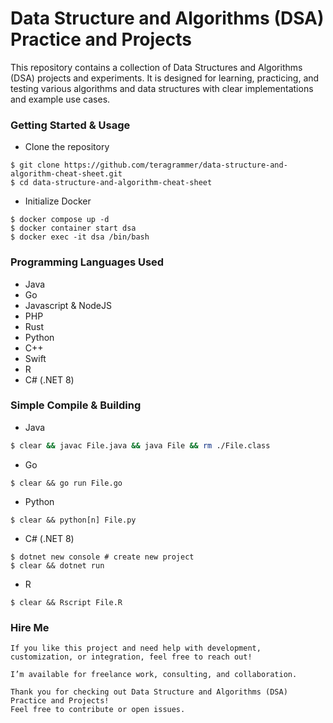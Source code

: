 # Data Structure and Algorithms (DSA) Practice and Projects
This repository contains a collection of Data Structures and Algorithms (DSA) projects and experiments. 
It is designed for learning, practicing, and testing various algorithms and data structures with clear implementations and example use cases.

### Getting Started & Usage
- Clone the repository
```
$ git clone https://github.com/teragrammer/data-structure-and-algorithm-cheat-sheet.git
$ cd data-structure-and-algorithm-cheat-sheet
```

- Initialize Docker
```
$ docker compose up -d
$ docker container start dsa
$ docker exec -it dsa /bin/bash
```

### Programming Languages Used
- Java
- Go
- Javascript & NodeJS
- PHP
- Rust
- Python
- C++
- Swift
- R
- C# (.NET 8)

### Simple Compile & Building
- Java
```Bash
$ clear && javac File.java && java File && rm ./File.class
```
- Go
```
$ clear && go run File.go
```
- Python
```
$ clear && python[n] File.py
```
- C# (.NET 8)
```
$ dotnet new console # create new project
$ clear && dotnet run
```
- R
```
$ clear && Rscript File.R
```

### Hire Me
```
If you like this project and need help with development, customization, or integration, feel free to reach out!

I’m available for freelance work, consulting, and collaboration.

Thank you for checking out Data Structure and Algorithms (DSA) Practice and Projects!
Feel free to contribute or open issues.
```

